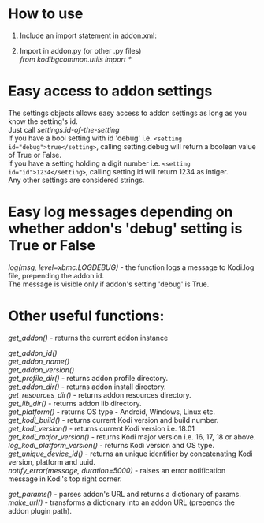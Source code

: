 # How to use
1. Include an import statement in addon.xml:  
    <import addon="script.module.kodibgcommon" version="1.0.0"/>
    
2. Import in addon.py (or other .py files)  
_from kodibgcommon.utils import *_

# Easy access to addon settings
The settings objects allows easy access to addon settings as long as you know the setting's id.  
Just call _settings.id-of-the-setting_  
If you have a bool setting with id 'debug' i.e. `<setting id="debug">true</setting>`, calling setting.debug will return a boolean value of True or False.  
if you have a setting holding a digit number i.e. `<setting id="id">1234</setting>`, calling setting.id will return 1234 as intiger.  
Any other settings are considered strings.

# Easy log messages depending on whether addon's 'debug' setting is True or False 
*log(msg, level=xbmc.LOGDEBUG)* - the function logs a message to Kodi.log file, prepending the addon id.  
The message is visible only if addon's setting 'debug' is True.

# Other useful functions:
*get_addon()* - returns the current addon instance

*get_addon_id()*  
*get_addon_name()*  
*get_addon_version()*  
*get_profile_dir()* - returns addon profile directory.  
*get_addon_dir()* - returns addon install directory.  
*get_resources_dir()* - returns addon resources directory.  
*get_lib_dir()* - returns addon lib directory.  
*get_platform()* - returns OS type - Android, Windows, Linux etc.  
*get_kodi_build()* - returns current Kodi version and build number.  
*get_kodi_version()* - returns current Kodi version i.e. 18.01  
*get_kodi_major_version()* - returns Kodi major version i.e. 16, 17, 18 or above.  
*log_kodi_platform_version()* - returns Kodi version and OS type.  
*get_unique_device_id()* - returns an unique identifier by concatenating Kodi version, platform and uuid.  
*notify_error(message, duration=5000)* - raises an error notification message in Kodi's top right corner.  

*get_params()* - parses addon's URL and returns a dictionary of params.  
*make_url()* - transforms a dictionary into an addon URL (prepends the addon plugin path).  
